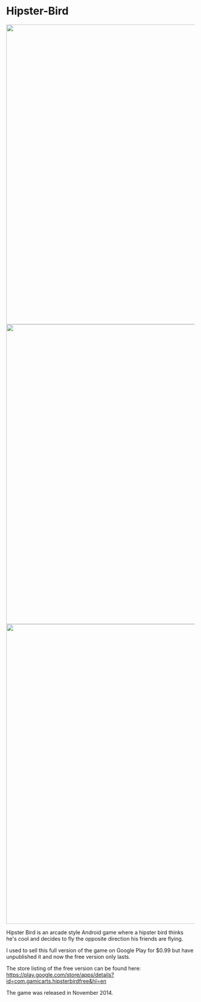 # Hipster-Bird
<p align="center">
  <img src="https://lh6.ggpht.com/gUaeJn3PnmzRJg48iDboN5m66EIHpeTph64AF0kIjBI7qovf3JwdT3ENnLvowKmcro0=h900-rw" width="800"/>
  <img src="https://lh6.ggpht.com/lq0dTNPZYtPo67K352sSAd8qhqMyX4jnctoVnRe8SzCOCxqr_AJbC4j9GCqksg6vpA=h900-rw" width="800"/>
  <img src="https://lh6.ggpht.com/L9WkzYK6Au0iIMW6Gs8sKbvsmiCutxi-T8DMWuohfzoRvUc_cmHqVwl71OTh22M5Bec=h900-rw" width="800"/>
</p>

Hipster Bird is an arcade style Android game where a hipster bird thinks he's cool and decides to fly the opposite direction his friends are flying.

I used to sell this full version of the game on Google Play for $0.99 but have unpublished it and now the free version only lasts.

The store listing of the free version can be found here: https://play.google.com/store/apps/details?id=com.gamicarts.hipsterbirdfree&hl=en

The game was released in November 2014.

